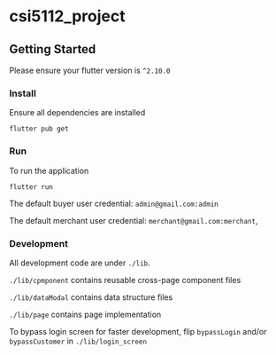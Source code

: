 # csi5112_project

## Getting Started

Please ensure your flutter version is `^2.10.0`

### Install

Ensure all dependencies are installed

```
flutter pub get
```

### Run

To run the application

```
flutter run
```

The default buyer user credential:
`admin@gmail.com:admin`

The default merchant user credential:
`merchant@gmail.com:merchant`,

### Development

All development code are under `./lib`.

`./lib/cpmponent` contains reusable cross-page component files

`./lib/dataModal` contains data structure files

`./lib/page` contains page implementation

To bypass login screen for faster development, flip `bypassLogin` and/or `bypassCustomer` in `./lib/login_screen`